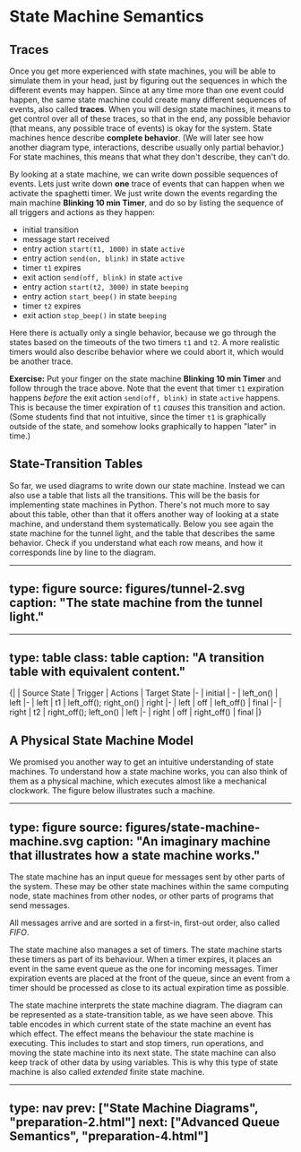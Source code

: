 # State Machine Semantics

## Traces

Once you get more experienced with state machines, you will be able to simulate them in your head, just by figuring out the sequences in which the different events may happen. 
Since at any time more than one event could happen, the same state machine could create many different sequences of events, also called **traces**. When you will design state machines, it means to get control over all of these traces, so that in the end, any possible behavior (that means, any possible trace of events) is okay for the system. State machines hence describe **complete behavior**. (We will later see how another diagram type, interactions, describe usually only partial behavior.) For state machines, this means that what they don't describe, they can't do. 

By looking at a state machine, we can write down possible sequences of events. Lets just write down **one** trace of events that can happen when we activate the spaghetti timer. We just write down the events regarding the main machine **Blinking 10 min Timer**, and do so by listing the sequence of all triggers and actions as they happen:

- initial transition
- message start received
- entry action `start(t1, 1000)` in state `active`
- entry action `send(on, blink)` in state `active`
- timer `t1` expires
- exit action `send(off, blink)` in state `active`
- entry action `start(t2, 3000)` in state `beeping`
- entry action `start_beep()`    in state `beeping`
- timer `t2` expires
- exit action `stop_beep()` in state `beeping`

Here there is actually only a single behavior, because we go through the states based on the timeouts of the two timers `t1` and `t2`. A more realistic timers would also describe behavior where we could abort it, which would be another trace. 


**Exercise:** Put your finger on the state machine **Blinking 10 min Timer** and follow through the trace above. Note that the event that timer `t1` expiration happens _before_ the exit action `send(off, blink)` in state `active` happens. This is because the timer expiration of `t1` _causes_ this transition and action. (Some students find that not intuitive, since the timer `t1` is graphically outside of the state, and somehow looks graphically to happen "later" in time.)



## State-Transition Tables

So far, we used diagrams to write down our state machine. 
Instead we can also use a table that lists all the transitions. 
This will be the basis for implementing state machines in Python.
There's not much more to say about this table, other than that it offers another way of looking at a state machine, and understand them systematically. 
Below you see again the state machine for the tunnel light, and the table that describes the same behavior. Check if you understand what each row means, and how it corresponds line by line to the diagram.

---
type: figure
source: figures/tunnel-2.svg
caption: "The state machine from the tunnel light."
--- 


---
type: table
class: table
caption: "A transition table with equivalent content."
---
{|
| Source State
| Trigger
| Actions
| Target State
|-
| initial
| -
| left_on()
| left
|-
| left
| t1
| left_off(); right_on()
| right
|-
| left
| off
| left_off()
| final
|-
| right
| t2
| right_off(); left_on()
| left
|-
| right
| off
| right_off()
| final
|}


## A Physical State Machine Model

We promised you another way to get an intuitive understanding of state machines.
To understand how a state machine works, you can also think of them as a physical machine, which executes almost like a mechanical clockwork.
The figure below illustrates such a machine. 

---
type: figure
source: figures/state-machine-machine.svg
caption: "An imaginary machine that illustrates how a state machine works."
---

The state machine has an input queue for messages sent by other parts of the system.
These may be other state machines within the same computing node, state machines from other nodes, or other parts of programs that send messages.

All messages arrive and are sorted in a first-in, first-out order, also called _FIFO_. 

The state machine also manages a set of timers.
The state machine starts these timers as part of its behaviour.
When a timer expires, it places an event in the same event queue as the one for incoming messages.
Timer expiration events are placed at the front of the queue, since an event from a timer should be processed as close to its actual expiration time as possible.

The state machine interprets the state machine diagram.
The diagram can be represented as a state-transition table, as we have seen above.
This table encodes in which current state of the state machine an event has which effect.
The effect means the behaviour the state machine is executing.
This includes to start and stop timers, run operations, and moving the state machine into its next state.
The state machine can also keep track of other data by using variables.
This is why this type of state machine is also called *extended* finite state machine.


---
type: nav
prev: ["State Machine Diagrams", "preparation-2.html"]
next: ["Advanced Queue Semantics", "preparation-4.html"]
---